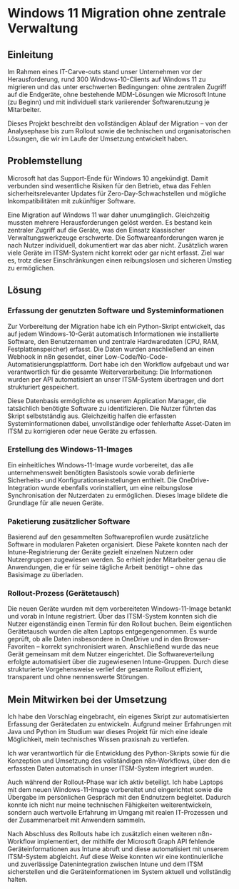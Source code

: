 
# Windows 11 Migration ohne zentrale Verwaltung

## Einleitung

Im Rahmen eines IT-Carve-outs stand unser Unternehmen vor der Herausforderung, rund 300 Windows-10-Clients auf Windows 11 zu migrieren und das unter erschwerten Bedingungen: ohne zentralen Zugriff auf die Endgeräte, ohne bestehende MDM-Lösungen wie Microsoft Intune (zu Beginn) und mit individuell stark variierender Softwarenutzung je Mitarbeiter.

Dieses Projekt beschreibt den vollständigen Ablauf der Migration – von der Analysephase bis zum Rollout sowie die technischen und organisatorischen Lösungen, die wir im Laufe der Umsetzung entwickelt haben.

## Problemstellung

Microsoft hat das Support-Ende für Windows 10 angekündigt. Damit verbunden sind wesentliche Risiken für den Betrieb, etwa das Fehlen sicherheitsrelevanter Updates für Zero-Day-Schwachstellen und mögliche Inkompatibilitäten mit zukünftiger Software.

Eine Migration auf Windows 11 war daher unumgänglich. Gleichzeitig mussten mehrere Herausforderungen gelöst werden. Es bestand kein zentraler Zugriff auf die Geräte, was den Einsatz klassischer Verwaltungswerkzeuge erschwerte. Die Softwareanforderungen waren je nach Nutzer individuell, dokumentiert war das aber nicht. Zusätzlich waren viele Geräte im ITSM-System nicht korrekt oder gar nicht erfasst. Ziel war es, trotz dieser Einschränkungen einen reibungslosen und sicheren Umstieg zu ermöglichen.

## Lösung

### Erfassung der genutzten Software und Systeminformationen

Zur Vorbereitung der Migration habe ich ein Python-Skript entwickelt, das auf jedem Windows-10-Gerät automatisch Informationen wie installierte Software, den Benutzernamen und zentrale Hardwaredaten (CPU, RAM, Festplattenspeicher) erfasst. Die Daten wurden anschließend an einen Webhook in n8n gesendet, einer Low-Code/No-Code-Automatisierungsplattform. Dort habe ich den Workflow aufgebaut und war verantwortlich für die gesamte Weiterverarbeitung: Die Informationen wurden per API automatisiert an unser ITSM-System übertragen und dort strukturiert gespeichert.

Diese Datenbasis ermöglichte es unserem Application Manager, die tatsächlich benötigte Software zu identifizieren. Die Nutzer führten das Skript selbstständig aus. Gleichzeitig halfen die erfassten Systeminformationen dabei, unvollständige oder fehlerhafte Asset-Daten im ITSM zu korrigieren oder neue Geräte zu erfassen.

### Erstellung des Windows-11-Images

Ein einheitliches Windows-11-Image wurde vorbereitet, das alle unternehmensweit benötigten Basistools sowie vorab definierte Sicherheits- und Konfigurationseinstellungen enthielt. Die OneDrive-Integration wurde ebenfalls vorinstalliert, um eine  reibungslose Synchronisation der Nutzerdaten zu ermöglichen. Dieses Image bildete die Grundlage für alle neuen Geräte.

### Paketierung zusätzlicher Software

Basierend auf den gesammelten Softwareprofilen wurde zusätzliche Software in modularen Paketen organisiert. Diese Pakete konnten nach der Intune-Registrierung der Geräte gezielt einzelnen Nutzern oder Nutzergruppen zugewiesen werden. So erhielt jeder Mitarbeiter genau die Anwendungen, die er für seine tägliche Arbeit benötigt – ohne das Basisimage zu überladen.

### Rollout-Prozess (Gerätetausch)

Die neuen Geräte wurden mit dem vorbereiteten Windows-11-Image betankt und vorab in Intune registriert. Über das ITSM-System konnten sich die Nutzer eigenständig einen Termin für den Rollout buchen. Beim eigentlichen Gerätetausch wurden die alten Laptops entgegengenommen. Es wurde geprüft, ob alle Daten insbesondere in OneDrive und in den Browser-Favoriten – korrekt synchronisiert waren. Anschließend wurde das neue Gerät gemeinsam mit dem Nutzer eingerichtet. Die Softwareverteilung erfolgte automatisiert über die zugewiesenen Intune-Gruppen. Durch diese strukturierte Vorgehensweise verlief der gesamte Rollout effizient, transparent und ohne nennenswerte Störungen.

## Mein Mitwirken bei der Umsetzung

Ich habe den Vorschlag eingebracht, ein eigenes Skript zur automatisierten Erfassung der Gerätedaten zu entwickeln. Aufgrund meiner Erfahrungen mit Java und Python im Studium war dieses Projekt für mich eine ideale Möglichkeit, mein technisches Wissen praxisnah zu vertiefen.

Ich war verantwortlich für die Entwicklung des Python-Skripts sowie für die Konzeption und Umsetzung des vollständigen n8n-Workflows, über den die erfassten Daten automatisch in unser ITSM-System integriert wurden.

Auch während der Rollout-Phase war ich aktiv beteiligt. Ich habe Laptops mit dem neuen Windows-11-Image vorbereitet und eingerichtet sowie die Übergabe im persönlichen Gespräch mit den Endnutzern begleitet. Dadurch konnte ich nicht nur meine technischen Fähigkeiten weiterentwickeln, sondern auch wertvolle Erfahrung im Umgang mit realen IT-Prozessen und der Zusammenarbeit mit Anwendern sammeln.

Nach Abschluss des Rollouts habe ich zusätzlich einen weiteren n8n-Workflow implementiert, der mithilfe der Microsoft Graph API fehlende Geräteinformationen aus Intune abruft und diese automatisiert mit unserem ITSM-System abgleicht. Auf diese Weise konnten wir eine kontinuierliche und zuverlässige Datenintegration zwischen Intune und dem ITSM sicherstellen und die Geräteinformationen im System aktuell und vollständig halten.
